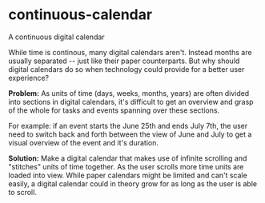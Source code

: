 # continuous-calendar
A continuous digital calendar

While time is continous, many digital calendars aren't. Instead months are usually separated -- just like their paper counterparts. But why should digital calendars do so when technology could provide for a better user experience? 

**Problem:** As units of time (days, weeks, months, years) are often divided into sections in digital calendars, it's difficult to get an overview and grasp of the whole for tasks and events spanning over these sections. 

For example: if an event starts the June 25th and ends July 7th, the user need to switch back and forth between the view of June and July to get a visual overview of the event and it's duration. 

**Solution:** Make a digital calendar that makes use of infinite scrolling and "stitches" units of time together. As the user scrolls more time units are loaded into view. While paper calendars might be limited and can't scale easily, a digital calendar could in theory grow for as long as the user is able to scroll. 
